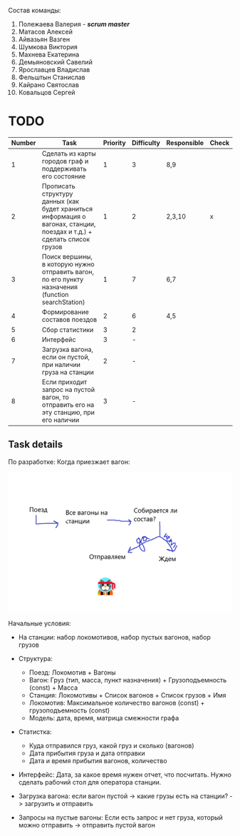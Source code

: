 Состав команды:
1. Полежаева Валерия - ***scrum master***
2. Матасов Алексей
3. Айвазьян Вазген
4. Шумкова Виктория
5. Махнева Екатерина
6. Демьяновский Савелий
7. Ярославцев Владислав
8. Фельштын Станислав
9. Кайрано Святослав
10. Ковальцов Сергей

# TODO

|Number|Task|Priority|Difficulty|Responsible|Check|
|---|---|---|---|---|---|
|1|Сделать из карты городов граф и поддерживать его состояние|1|3|8,9||
|2|Прописать структуру данных (как будет храниться информация о вагонах, станции, поездах и т.д.) + сделать список грузов|1|2|2,3,10|x|
|3|Поиск вершины, в которую нужно отправить вагон, по его пункту назначения (function searchStation)|1|7|6,7||
|4|Формирование составов поездов|2|6|4,5||
|5|Сбор статистики|3|2|||
|6|Интерфейс|3|-|||
|7|Загрузка вагона, если он пустой, при наличии груза на станции|2|-|||
|8|Если приходит запрос на пустой вагон, то отправить его на эту станцию, при его наличии|3|-|||

## Task details

По разработке:
Когда приезжает вагон:

![pic](images/pic.png)
 
Начальные условия:
* На станции: набор локомотивов, набор пустых вагонов, набор грузов
 
* Структура:
    * Поезд: Локомотив + Вагоны
    * Вагон: Груз (тип, масса, пункт назначения) + Грузоподъемность (const) + Масса
    * Станция: Локомотивы + Список вагонов + Список грузов + Имя
    * Локомотив: Максимальное количество вагонов (const) + грузоподъемность (const)
    * Модель: дата, время, матрица смежности графа                 
 
 
* Статистка:
    * Куда отправился груз, какой груз и сколько (вагонов)
    * Дата прибытия груза и дата отправки
    * Дата и время прибытия вагонов, количество
 
 
* Интерфейс: Дата, за какое время нужен отчет, что посчитать. Нужно сделать рабочий стол для оператора станции.
 
* Загрузка вагона: если вагон пустой -> какие грузы есть на станции? ->   загрузить и отправить
 
* Запросы на пустые вагоны: Если есть запрос и нет груза, который можно отправить ->  отправить пустой вагон       
